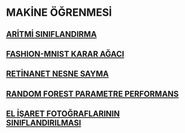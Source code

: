 

# MAKİNE ÖĞRENMESİ

## [ARİTMİ SINIFLANDIRMA](./1_aritmi_siniflandirma/)

## [FASHION-MNIST KARAR AĞACI](./2_fashionmnist_kararagaci/)

## [RETİNANET NESNE SAYMA](./3_retinanet_nesnesayma/)

## [RANDOM FOREST PARAMETRE PERFORMANS](./4_randomforest_parametre/)

## [EL İŞARET FOTOĞRAFLARININ SINIFLANDIRILMASI](./5_el_isaretlerini_siniflandirma/)
